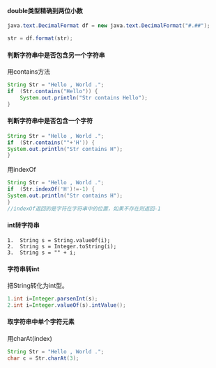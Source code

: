#### double类型精确到两位小数

```java
java.text.DecimalFormat df = new java.text.DecimalFormat("#.##");

str = df.format(str);
```

#### 判断字符串中是否包含另一个字符串

用contains方法

```java
String Str = "Hello , World .";
if  (Str.contains("Hello")) {
    System.out.println("Str contains Hello");
}

```

#### 判断字符串中是否包含一个字符

```java
String Str = "Hello , World .";
if  (Str.contains(""+'H')) {
System.out.println("Str contains H");
}
```

用indexOf

```java
String Str = "Hello , World .";
if  (Str.indexOf('H')!=-1) {
System.out.println("Str contains H");
}
//indexOf返回的是字符在字符串中的位置，如果不存在则返回-1

```

#### int转字符串

```
1.  String s = String.valueOf(i); 
2.  String s = Integer.toString(i); 
3.  String s = "" + i; 
```

#### 字符串转int

把String转化为int型。

```java
1.int i=Integer.parsenInt(s);
2.int i=Integer.valueOf(s).intValue();
```

#### 取字符串中单个字符元素

用charAt(index)

```java
String Str = "Hello , World .";
char c = Str.charAt(3);
```

